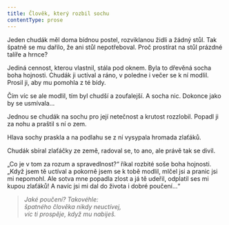 ```yaml
---
title: Člověk, který rozbil sochu
contentType: prose
---
```


  

Jeden chudák měl doma bídnou postel, rozviklanou židli a žádný stůl. Tak špatně se mu dařilo, že ani stůl nepotřeboval. Proč prostírat na stůl prázdné talíře a hrnce?

Jediná cennost, kterou vlastnil, stála pod oknem. Byla to dřevěná socha boha hojnosti. Chudák ji uctíval a ráno, v poledne i večer se k ní modlil. Prosil ji, aby mu pomohla z té bídy.

Čím víc se ale modlil, tím byl chudší a zoufalejší. A socha nic. Dokonce jako by se usmívala…

Jednou se chudák na sochu pro její netečnost a krutost rozzlobil. Popadl ji za nohu a praštil s ní o zem.

Hlava sochy praskla a na podlahu se z ní vysypala hromada zlaťáků.

Chudák sbíral zlaťáčky ze země, radoval se, to ano, ale právě tak se divil.

„Co je v tom za rozum a spravedlnost?“ říkal rozbité soše boha hojnosti. „Když jsem tě uctíval a pokorně jsem se k tobě modlil, mlčel jsi a pranic jsi mi nepomohl. Ale sotva mne popadla zlost a já tě udeřil, odplatil ses mi kupou zlaťáků! A navíc jsi mi dal do života i dobré poučení…“

> _Jaké poučení? Takovéhle:  
> špatného člověka nikdy neuctívej,  
> víc ti prospěje, když mu nabiješ._
